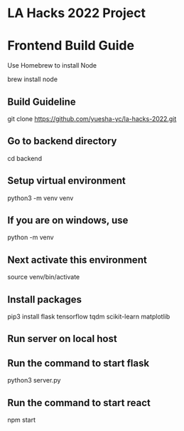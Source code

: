 # LA Hacks 2022 Project

# Frontend Build Guide

Use Homebrew to install Node

brew install node

## Build Guideline

git clone https://github.com/yuesha-yc/la-hacks-2022.git

## Go to backend directory

cd backend

## Setup virtual environment

python3 -m venv venv

## If you are on windows, use 

python -m venv <path>

## Next activate this environment

source venv/bin/activate

## Install packages

pip3 install flask tensorflow tqdm scikit-learn matplotlib

## Run server on local host

## Run the command to start flask

python3 server.py

## Run the command to start react

npm start


